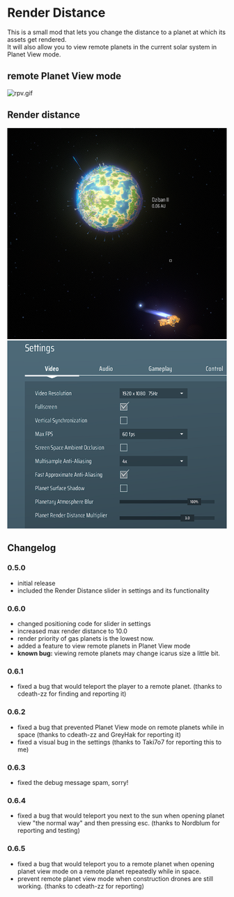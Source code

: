 # Render Distance

This is a small mod that lets you change the distance to a planet at which its assets get rendered.<br>
It will also allow you to view remote planets in the current solar system in Planet View mode.

## remote Planet View mode
![rpv.gif](https://raw.githubusercontent.com/sp00ktober/DSP_Mod/develop/RenderDistance/preview/remotePlanetView.gif)

## Render distance
![dist.png](https://raw.githubusercontent.com/sp00ktober/DSP_Mod/develop/RenderDistance/preview/dist.png)
![settings.png](https://raw.githubusercontent.com/sp00ktober/DSP_Mod/develop/RenderDistance/preview/settings.png)

## Changelog
### 0.5.0
- initial release
- included the Render Distance slider in settings and its functionality

### 0.6.0
- changed positioning code for slider in settings
- increased max render distance to 10.0
- render priority of gas planets is the lowest now.
- added a feature to view remote planets in Planet View mode
- <b>known bug:</b> viewing remote planets may change icarus size a little bit.

### 0.6.1
- fixed a bug that would teleport the player to a remote planet. (thanks to cdeath-zz for finding and reporting it)

### 0.6.2
- fixed a bug that prevented Planet View mode on remote planets while in space (thanks to cdeath-zz and GreyHak for reporting it)
- fixed a visual bug in the settings (thanks to Taki7o7 for reporting this to me)

### 0.6.3
- fixed the debug message spam, sorry!

### 0.6.4
- fixed a bug that would teleport you next to the sun when opening planet view "the normal way" and then pressing esc. (thanks to Nordblum for reporting and testing)

### 0.6.5
- fixed a bug that would teleport you to a remote planet when opening planet view mode on a remote planet repeatedly while in space.
- prevent remote planet view mode when construction drones are still working. (thanks to cdeath-zz for reporting)
